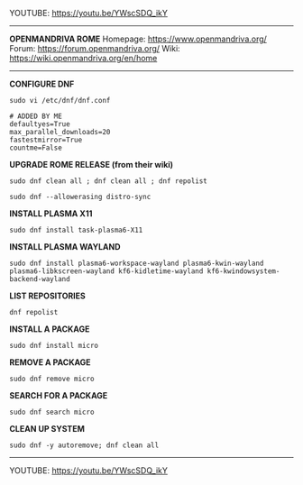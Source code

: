 YOUTUBE: https://youtu.be/YWscSDQ_ikY

---

**OPENMANDRIVA ROME**
Homepage: https://www.openmandriva.org/
Forum: https://forum.openmandriva.org/
Wiki: https://wiki.openmandriva.org/en/home

---

**CONFIGURE DNF**

```
sudo vi /etc/dnf/dnf.conf
```

```
# ADDED BY ME
defaultyes=True
max_parallel_downloads=20
fastestmirror=True
countme=False
```

**UPGRADE ROME RELEASE (from their wiki)**

```
sudo dnf clean all ; dnf clean all ; dnf repolist
```

```
sudo dnf --allowerasing distro-sync
```

**INSTALL PLASMA X11**

```
sudo dnf install task-plasma6-X11
```

**INSTALL PLASMA WAYLAND**

```
sudo dnf install plasma6-workspace-wayland plasma6-kwin-wayland plasma6-libkscreen-wayland kf6-kidletime-wayland kf6-kwindowsystem-backend-wayland
```

**LIST REPOSITORIES**

```
dnf repolist
```

**INSTALL A PACKAGE**

```
sudo dnf install micro
```

**REMOVE A PACKAGE**

```
sudo dnf remove micro
```

**SEARCH FOR A PACKAGE**

```
sudo dnf search micro
```

**CLEAN UP SYSTEM**

```
sudo dnf -y autoremove; dnf clean all
```

---

YOUTUBE: https://youtu.be/YWscSDQ_ikY
